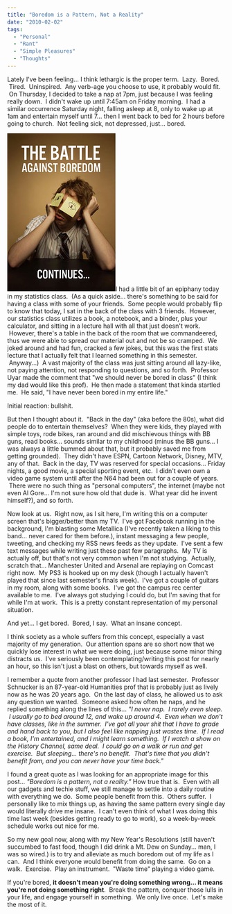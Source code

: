 ```yaml
---
title: "Boredom is a Pattern, Not a Reality"
date: "2010-02-02"
tags:
  - "Personal"
  - "Rant"
  - "Simple Pleasures"
  - "Thoughts"
---
```


Lately I've been feeling... I think lethargic is the proper term.  Lazy.  Bored.  Tired.  Uninspired.  Any verb-age you choose to use, it probably would fit.  On Thursday, I decided to take a nap at 7pm, just because I was feeling really down.  I didn't wake up until 7:45am on Friday morning.  I had a similar occurrence Saturday night, falling asleep at 8, only to wake up at 1am and entertain myself until 7... then I went back to bed for 2 hours before going to church.  Not feeling sick, not depressed, just... bored.

![](images/08escape_boredom2.jpg)I had a little bit of an epiphany today in my statistics class.  (As a quick aside... there's something to be said for having a class with some of your friends.  Some people would probably flip to know that today, I sat in the back of the class with 3 friends.  However, our statistics class utilizes a book, a notebook, and a binder, plus your calculator, and sitting in a lecture hall with all that just doesn't work.  However, there's a table in the back of the room that we commandeered, thus we were able to spread our material out and not be so cramped.  We joked around and had fun, cracked a few jokes, but this was the first stats lecture that I actually felt that I learned something in this semester.  Anyway...)  A vast majority of the class was just sitting around all lazy-like, not paying attention, not responding to questions, and so forth.  Professor Uyar made the comment that "we should never be bored in class" (I think my dad would like this prof).  He then made a statement that kinda startled me.  He said, "I have never been bored in my entire life."

Initial reaction: bullshit.

But then I thought about it.  "Back in the day" (aka before the 80s), what did people do to entertain themselves?  When they were kids, they played with simple toys, rode bikes, ran around and did mischievous things with BB guns, read books... sounds similar to my childhood (minus the BB guns... I was always a little bummed about that, but it probably saved me from getting grounded).  They didn't have ESPN, Cartoon Network, Disney, MTV, any of that.  Back in the day, TV was reserved for special occasions... Friday nights, a good movie, a special sporting event, etc.  I didn't even own a video game system until after the N64 had been out for a couple of years.  There were no such thing as "personal computers", the internet (maybe not even Al Gore... I'm not sure how old that dude is.  What year did he invent himself?), and so forth.

Now look at us.  Right now, as I sit here, I'm writing this on a computer screen that's bigger/better than my TV.  I've got Facebook running in the background, I'm blasting some Metallica (I've recently taken a liking to this band... never cared for them before.), instant messaging a few people, tweeting, and checking my RSS news feeds as they update.  I've sent a few text messages while writing just these past few paragraphs.  My TV is actually off, but that's not very common when I'm not studying.  Actually, scratch that... Manchester United and Arsenal are replaying on Comcast right now.  My PS3 is hooked up on my desk (though I actually haven't played that since last semester's finals week).  I've got a couple of guitars in my room, along with some books.  I've got the campus rec center available to me.  I've always got studying I could do, but I'm saving that for while I'm at work.  This is a pretty constant representation of my personal situation.

And yet... I get bored.  Bored, I say.  What an insane concept.

I think society as a whole suffers from this concept, especially a vast majority of my generation.  Our attention spans are so short now that we quickly lose interest in what we were doing, just because some minor thing distracts us.  I've seriously been contemplating/writing this post for nearly an hour, so this isn't just a blast on others, but towards myself as well.

I remember a quote from another professor I had last semester.  Professor Schnucker is an 87-year-old Humanities prof that is probably just as lively now as he was 20 years ago.  On the last day of class, he allowed us to ask any question we wanted.  Someone asked how often he naps, and he replied something along the lines of this... _"I never nap.  I rarely even sleep.  I usually go to bed around 12, and wake up around 4.  Even when we don't have classes, like in the summer.  I've got all your shit that I have to grade and hand back to you, but I also feel like napping just wastes time.  If I read a book, I'm entertained, and I might learn something.  If I watch a show on the History Channel, same deal.  I could go on a walk or run and get exercise.  But sleeping... there's no benefit.  That's time that you didn't benefit from, and you can never have your time back."_

I found a great quote as I was looking for an appropriate image for this post... _"Boredom is a pattern, not a reality."_ How true that is.  Even with all our gadgets and techie stuff, we still manage to settle into a daily routine with everything we do.  Some people benefit from this.  Others suffer.  I personally like to mix things up, as having the same pattern every single day would literally drive me insane.  I can't even think of what I was doing this time last week (besides getting ready to go to work), so a week-by-week schedule works out nice for me.

So my new goal now, along with my New Year's Resolutions (still haven't succumbed to fast food, though I did drink a Mt. Dew on Sunday... man, I was so wired.) is to try and alleviate as much boredom out of my life as I can.  And I think everyone would benefit from doing the same.  Go on a walk.  Exercise.  Play an instrument.  "Waste time" playing a video game.

If you're bored, **it doesn't mean you're doing something wrong... it means you're not doing something right**.  Break the pattern, conquer those lulls in your life, and engage yourself in something.  We only live once.  Let's make the most of it.
